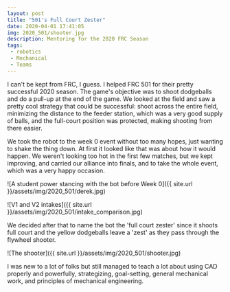 ```yaml
---
layout: post
title: "501's Full Court Zester"
date: 2020-04-01 17:41:05
img: 2020_501/shooter.jpg
description: Mentoring for the 2020 FRC Season
tags:
 - robotics
 - Mechanical
 - Teams
---
```


I can't be kept from FRC, I guess. I helped FRC 501 for their pretty successful 2020 season. The game's objective was to shoot dodgeballs and do a pull-up at the end of the game. We looked at the field and saw a pretty cool strategy that could be successful: shoot across the entire field, minimizing the distance to the feeder station, which was a very good supply of balls, and the full-court position was protected, making shooting from there easier.

We took the robot to the week 0 event without too many hopes, just wanting to shake the thing down. At first it looked like that was about how it would happen. We weren't looking too hot in the first few matches, but we kept improving, and carried our alliance into finals, and to take the whole event, which was a very happy occasion.

![A student power stancing with the bot before Week 0]({{ site.url }}/assets/img/2020_501/derek.jpg)

![V1 and V2 intakes]({{ site.url }}/assets/img/2020_501/intake_comparison.jpg)

We decided after that to name the bot the 'full court zester' since it shoots full court and the yellow dodgeballs leave a 'zest' as they pass through the flywheel shooter.

![The shooter]({{ site.url }}/assets/img/2020_501/shooter.jpg)

I was new to a lot of folks but still managed to teach a lot about using CAD properly and powerfully, strategizing, goal-setting, general mechanical work, and principles of mechanical engineering.